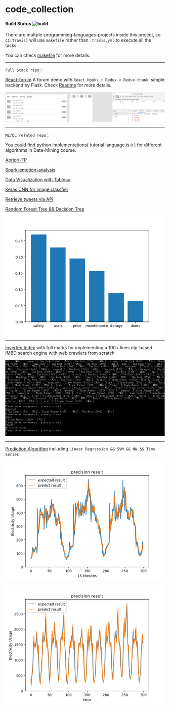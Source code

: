 # code_collection 

#### Build Status ![build](https://api.travis-ci.org/Allianzcortex/code_collection.svg?branch=master)

There are multple-programming-languages-projects inside this project, so `CI(Travis)` will use `makefile` rather than `.travis.yml` to execute all the tasks.

You can check [makefile](makefile) for more details.

---

`Full Stack repo` :

[React-forum](react-forum/) A forum demo with `React Hooks + Redux + Redux-thunk`, simple backend by Flask. Check [Readme](react-forum/README.md) for more details.

![Forum](react-forum/forum-1.png)




---

`ML/DL related repo` : 

You could find python implementations( tutorial language is `R` ) for different algorithms in Data-Mining course.

[Apriori-FP](Machine-Learning-Code-Base/Apriori-FP)

[Spark-emotion-analysis](Machine-Learning-Code-Base/bigdata)

[Data Visualization with Tableau](Machine-Learning-Code-Base/BI_Tableau)

[Keras CNN for image classfier](Machine-Learning-Code-Base/keras_cnn.py) 

[Retrieve tweets via API](Machine-Learning-Code-Base/twitter_news.py)

[Random Forest Tree && Decision Tree](Machine-Learning-Code-Base/Decision-Tree)

![ROC](Machine-Learning-Code-Base/Decision-Tree/factor.png)

---


[Inverted Index](Machine-Learning-Code-Base/build_search_engine.py) with full marks for implementing a 100+ lines nlp-based IMBD search engine with web crawlers from scratch

![search engine](Machine-Learning-Code-Base/build_search_engine.png)

---

[Prediction Algorithm](Machine-Learning-Code-Base/prediction) including `Linear Regression && SVM && NN && Time Series`

![img1](Machine-Learning-Code-Base/prediction/screenshots/1-4-1.png)

![img2](Machine-Learning-Code-Base/prediction/screenshots/2-4.png)






